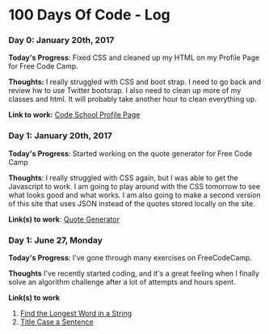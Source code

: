 # 100 Days Of Code - Log

### Day 0: January 20th, 2017

**Today's Progress**: Fixed CSS and cleaned up my HTML on my Profile Page for Free Code Camp.

**Thoughts:** I really struggled with CSS and boot strap.  I need to go back and review hw to use Twitter bootsrap.  I also need to clean up more of my classes and html.  It will probably take another hour to clean everything up.

**Link to work:** [Code School Profile Page](http://codepen.io/rmyoung04/pen/LxWMBm)

### Day 1: January 20th, 2017 

**Today's Progress**: Started working on the quote generator for Free Code Camp

**Thoughts**: I really struggled with CSS again, but I was able to get the Javascript to work.  I am going to play around with the CSS tomorrow to see what looks good and what works.  I am also going to make a second version of this site that uses JSON instead of the quotes stored locally on the site.  

**Link(s) to work**: [Quote Generator](http://codepen.io/rmyoung04/pen/pgxZVV)


### Day 1: June 27, Monday

**Today's Progress**: I've gone through many exercises on FreeCodeCamp.

**Thoughts** I've recently started coding, and it's a great feeling when I finally solve an algorithm challenge after a lot of attempts and hours spent.

**Link(s) to work**
1. [Find the Longest Word in a String](https://www.freecodecamp.com/challenges/find-the-longest-word-in-a-string)
2. [Title Case a Sentence](https://www.freecodecamp.com/challenges/title-case-a-sentence)
